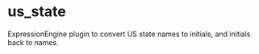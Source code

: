 # us_state
ExpressionEngine plugin to convert US state names to initials, and initials back to names.
